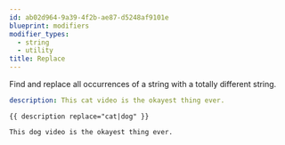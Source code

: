 ```yaml
---
id: ab02d964-9a39-4f2b-ae87-d5248af9101e
blueprint: modifiers
modifier_types:
  - string
  - utility
title: Replace
---
```

Find and replace all occurrences of a string with a totally different string.

```yaml
description: This cat video is the okayest thing ever.
```

```
{{ description replace="cat|dog" }}
```

```html
This dog video is the okayest thing ever.
```
